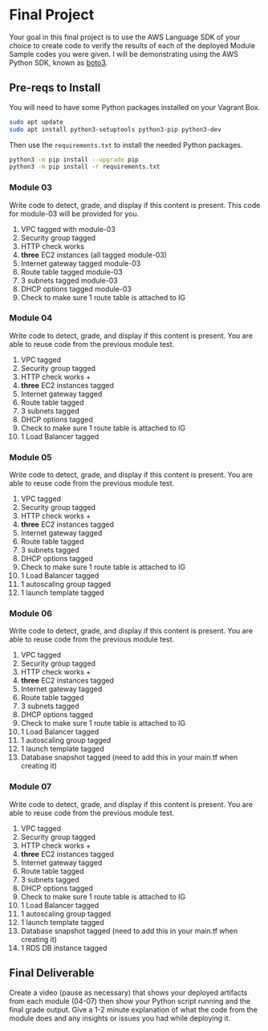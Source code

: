 # Final Project

Your goal in this final project is to use the AWS Language SDK of your choice to create code to verify the results of each of the deployed Module Sample codes you were given. I will be demonstrating using the AWS Python SDK, known as [boto3](https://boto3.amazonaws.com/v1/documentation/api/latest/index.html "webpage for AWS sdk boto3").

## Pre-reqs to Install

You will need to have some Python packages installed on your Vagrant Box.

```bash
sudo apt update
sudo apt install python3-setuptools python3-pip python3-dev
```

Then use the `requirements.txt` to install the needed Python packages. 

```bash
python3 -m pip install --upgrade pip
python3 -m pip install -r requirements.txt
```

### Module 03

Write code to detect, grade, and display if this content is present. This code for module-03 will be provided for you.

1) VPC tagged with module-03
1) Security group tagged
1) HTTP check works
1) **three** EC2 instances (all tagged module-03) 
1) Internet gateway tagged module-03
1) Route table tagged module-03
1) 3 subnets tagged module-03 
1) DHCP options tagged module-03
1) Check to make sure 1 route table is attached to IG

### Module 04

Write code to detect, grade, and display if this content is present. You are able to reuse code from the previous module test.

1) VPC tagged
1) Security group tagged
1) HTTP check works +
1) **three** EC2 instances tagged
1) Internet gateway tagged
1) Route table tagged
1) 3 subnets tagged 
1) DHCP options tagged
1) Check to make sure 1 route table is attached to IG
1) 1 Load Balancer tagged

### Module 05

Write code to detect, grade, and display if this content is present. You are able to reuse code from the previous module test.

1) VPC tagged
1) Security group tagged
1) HTTP check works +
1) **three** EC2 instances tagged
1) Internet gateway tagged
1) Route table tagged
1) 3 subnets tagged 
1) DHCP options tagged
1) Check to make sure 1 route table is attached to IG
1) 1 Load Balancer tagged
1) 1 autoscaling group tagged
1) 1 launch template tagged

### Module 06

Write code to detect, grade, and display if this content is present. You are able to reuse code from the previous module test.

1) VPC tagged
1) Security group tagged
1) HTTP check works +
1) **three** EC2 instances tagged
1) Internet gateway tagged
1) Route table tagged
1) 3 subnets tagged 
1) DHCP options tagged
1) Check to make sure 1 route table is attached to IG
1) 1 Load Balancer tagged
1) 1 autoscaling group tagged
1) 1 launch template tagged
1) Database snapshot tagged (need to add this in your main.tf when creating it)

### Module 07

Write code to detect, grade, and display if this content is present. You are able to reuse code from the previous module test.

1) VPC tagged
1) Security group tagged
1) HTTP check works +
1) **three** EC2 instances tagged
1) Internet gateway tagged
1) Route table tagged
1) 3 subnets tagged 
1) DHCP options tagged
1) Check to make sure 1 route table is attached to IG
1) 1 Load Balancer tagged
1) 1 autoscaling group tagged
1) 1 launch template tagged
1) Database snapshot tagged (need to add this in your main.tf when creating it)
1) 1 RDS DB instance tagged

## Final Deliverable
 
Create a video (pause as necessary) that shows your deployed artifacts from each module (04-07) then show your Python script running and the final grade output. Give a 1-2 minute explanation of what the code from the module does and any insights or issues you had while deploying it.
